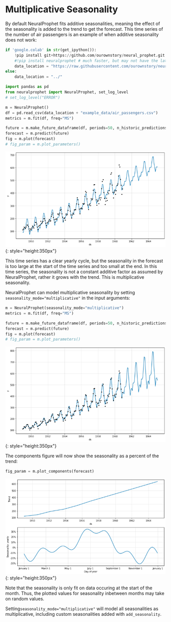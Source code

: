 # Multiplicative Seasonality 
By default NeuralProphet fits additive seasonalities, meaning the effect of the seasonality is added to the trend to get the forecast. This time series of the number of air passengers is an example of when additive seasonality does not work:

```python
if 'google.colab' in str(get_ipython()):
    !pip install git+https://github.com/ourownstory/neural_prophet.git # may take a while
    #!pip install neuralprophet # much faster, but may not have the latest upgrades/bugfixes
    data_location = "https://raw.githubusercontent.com/ourownstory/neural_prophet/master/"
else:
    data_location = "../"
```

```python
import pandas as pd
from neuralprophet import NeuralProphet, set_log_level
# set_log_level("ERROR")
```

```python
m = NeuralProphet()
df = pd.read_csv(data_location + "example_data/air_passengers.csv")
metrics = m.fit(df, freq="MS")
```

```python
future = m.make_future_dataframe(df, periods=50, n_historic_predictions=len(df))
forecast = m.predict(future)
fig = m.plot(forecast)
# fig_param = m.plot_parameters()
```

![season_multiplicative_air_travel](plot/season_multiplicative_1.png){: style="height:350px"}

This time series has a clear yearly cycle, but the seasonality in the forecast is too large at the start of the time series and too small at the end. In this time series, the seasonality is not a constant additive factor as assumed by NeuralProphet, rather it grows with the trend. This is multiplicative seasonality.

NeuralProphet can model multiplicative seasonality by setting `seasonality_mode="multiplicative"` in the input arguments:

```python
m = NeuralProphet(seasonality_mode="multiplicative")
metrics = m.fit(df, freq="MS")
```

```python
future = m.make_future_dataframe(df, periods=50, n_historic_predictions=len(df))
forecast = m.predict(future)
fig = m.plot(forecast)
# fig_param = m.plot_parameters()
```

![season_multiplicative_air_travel](plot/season_multiplicative_2.png){: style="height:350px"}

The components figure will now show the seasonality as a percent of the trend:

```python
fig_param = m.plot_components(forecast)
```

![season_multiplicative_air_travel](plot/season_multiplicative_3.png){: style="height:350px"}

Note that the seasonality is only fit on data occuring at the start of the month. Thus, the plotted values for seasonality inbetween months may take on random values. 

Setting`seasonality_mode="multiplicative"` will model all seasonalities as multiplicative, including custom seasonalities added with `add_seasonality`.
